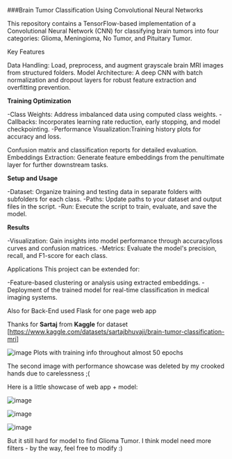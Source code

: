 ###Brain Tumor Classification Using Convolutional Neural Networks

This repository contains a TensorFlow-based implementation of a Convolutional Neural Network (CNN) for classifying brain tumors into four categories: Glioma, Meningioma, No Tumor, and Pituitary Tumor.

Key Features

Data Handling: Load, preprocess, and augment grayscale brain MRI images from structured folders.
Model Architecture: A deep CNN with batch normalization and dropout layers for robust feature extraction and overfitting prevention.

**Training Optimization**

-Class Weights: Address imbalanced data using computed class weights.
-Callbacks: Incorporates learning rate reduction, early stopping, and model checkpointing.
-Performance Visualization:Training history plots for accuracy and loss.

Confusion matrix and classification reports for detailed evaluation.
Embeddings Extraction: Generate feature embeddings from the penultimate layer for further downstream tasks.

**Setup and Usage**

-Dataset: Organize training and testing data in separate folders with subfolders for each class.
-Paths: Update paths to your dataset and output files in the script.
-Run: Execute the script to train, evaluate, and save the model.

**Results**

-Visualization: Gain insights into model performance through accuracy/loss curves and confusion matrices.
-Metrics: Evaluate the model's precision, recall, and F1-score for each class.

Applications
This project can be extended for:

-Feature-based clustering or analysis using extracted embeddings.
-Deployment of the trained model for real-time classification in medical imaging systems.

Also for Back-End used Flask for one page web app

Thanks for **Sartaj**  from **Kaggle** for dataset [https://www.kaggle.com/datasets/sartajbhuvaji/brain-tumor-classification-mri]

![image](https://github.com/user-attachments/assets/6632e7c4-0a07-460a-af48-51d22b0d2021)
Plots with training info throughout almost 50 epochs

The second image with performance showcase was deleted by my crooked hands due to carelessness ;(

Here  is a little showcase of web app + model:

![image](https://github.com/user-attachments/assets/0500acbd-715b-41c6-b810-c1695bf13c51)

![image](https://github.com/user-attachments/assets/d7c31994-71e2-4358-a857-646fc0e484ff)

![image](https://github.com/user-attachments/assets/9065274f-5b86-40c5-9543-a939fb138e79)

But it still hard for model to find Glioma Tumor. I think model need more filters - by the way, feel free to modify :)
